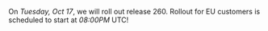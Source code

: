 On *Tuesday, Oct 17*, we will roll out release 260.
Rollout for EU customers is scheduled to start at *08:00PM* UTC! 

